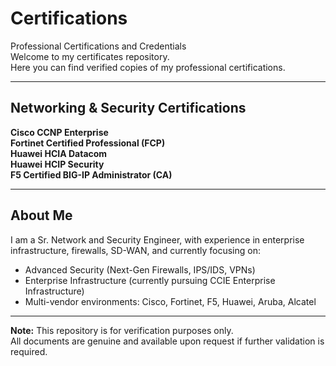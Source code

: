 # Certifications  
Professional Certifications and Credentials  
Welcome to my certificates repository.  
Here you can find verified copies of my professional certifications.  

---

## Networking & Security Certifications  

**Cisco CCNP Enterprise**  
**Fortinet Certified Professional (FCP)**  
**Huawei HCIA Datacom**  
**Huawei HCIP Security**  
**F5 Certified BIG-IP Administrator (CA)**  

---

## About Me  
I am a Sr. Network and Security Engineer, with experience in enterprise infrastructure, firewalls, SD-WAN, and currently focusing on:  

- Advanced Security (Next-Gen Firewalls, IPS/IDS, VPNs)  
- Enterprise Infrastructure (currently pursuing CCIE Enterprise Infrastructure)
- Multi-vendor environments: Cisco, Fortinet, F5, Huawei, Aruba, Alcatel  

---

**Note:** This repository is for verification purposes only.  
All documents are genuine and available upon request if further validation is required.  
